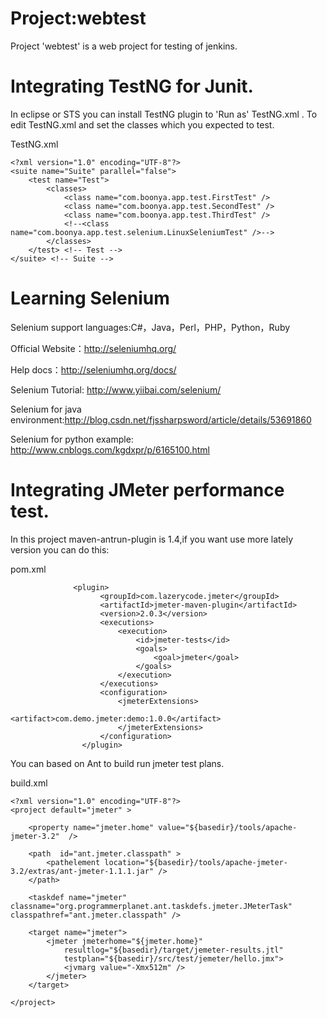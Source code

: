 # Project:webtest

Project 'webtest' is a web project  for testing of jenkins.

# Integrating TestNG for Junit.

In eclipse or STS you can install TestNG plugin to 'Run as' TestNG.xml . To edit TestNG.xml and set the classes which you expected to test.

TestNG.xml
```
<?xml version="1.0" encoding="UTF-8"?>
<suite name="Suite" parallel="false">
	<test name="Test">
		<classes>
			<class name="com.boonya.app.test.FirstTest" />
			<class name="com.boonya.app.test.SecondTest" />
			<class name="com.boonya.app.test.ThirdTest" />
			<!--<class name="com.boonya.app.test.selenium.LinuxSeleniumTest" />-->
		</classes>
	</test> <!-- Test -->
</suite> <!-- Suite -->
```
# Learning Selenium

Selenium support languages:C#，Java，Perl，PHP，Python，Ruby 

Official Website：http://seleniumhq.org/

Help docs：http://seleniumhq.org/docs/

Selenium Tutorial: http://www.yiibai.com/selenium/

Selenium for java environment:http://blog.csdn.net/fjssharpsword/article/details/53691860

Selenium for python example: http://www.cnblogs.com/kgdxpr/p/6165100.html

# Integrating JMeter performance test.

In this project  maven-antrun-plugin is 1.4,if you want use more lately version you can do this:

pom.xml
```
              <plugin>
                    <groupId>com.lazerycode.jmeter</groupId>
                    <artifactId>jmeter-maven-plugin</artifactId>
                    <version>2.0.3</version>
                    <executions>
                        <execution>
                            <id>jmeter-tests</id>
                            <goals>
                                <goal>jmeter</goal>
                            </goals>
                        </execution>
                    </executions>
                    <configuration>
                        <jmeterExtensions>
                            <artifact>com.demo.jmeter:demo:1.0.0</artifact>
                        </jmeterExtensions>
                    </configuration>
                </plugin>
```
You can based on Ant to  build run jmeter test plans.

build.xml
```
<?xml version="1.0" encoding="UTF-8"?>
<project default="jmeter" >
	
	<property name="jmeter.home" value="${basedir}/tools/apache-jmeter-3.2"  />  
	
	<path  id="ant.jmeter.classpath" >
		<pathelement location="${basedir}/tools/apache-jmeter-3.2/extras/ant-jmeter-1.1.1.jar" />
	</path>

	<taskdef name="jmeter" classname="org.programmerplanet.ant.taskdefs.jmeter.JMeterTask" classpathref="ant.jmeter.classpath" />  

	<target name="jmeter">
		<jmeter jmeterhome="${jmeter.home}" 
		    resultlog="${basedir}/target/jemeter-results.jtl"
			testplan="${basedir}/src/test/jemeter/hello.jmx">
			<jvmarg value="-Xmx512m" />
		</jmeter>
	</target>

</project>
```
